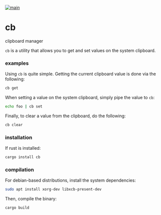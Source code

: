 [![main](https://github.com/ebcrowder/cb/actions/workflows/main.yml/badge.svg)](https://github.com/ebcrowder/cb/actions/workflows/main.yml)

# cb

clipboard manager

`cb` is a utility that allows you to get and set values on the system clipboard.

### examples

Using `cb` is quite simple. Getting the current clipboard value is done via the following:

```bash
cb get
```

When setting a value on the system clipboard, simply pipe the value to `cb`:

```bash
echo foo | cb set
```

Finally, to clear a value from the clipboard, do the following:

```bash
cb clear
```

### installation

If rust is installed:

```bash
cargo install cb
```

### compilation

For debian-based distributions, install the system dependencies:

```bash 
sudo apt install xorg-dev libxcb-present-dev
```

Then, compile the binary:

```bash
cargo build
```